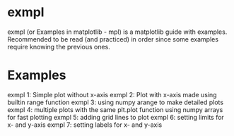 # exmpl
exmpl (or Examples in matplotlib - mpl) is a matplotlib guide with examples. Recommended to be read (and practiced) in order since some examples require knowing the previous ones.

# Examples
exmpl 1: Simple plot without x-axis
exmpl 2: Plot with x-axis made using builtin range function
exmpl 3: using numpy arange to make detailed plots
exmpl 4: multiple plots with the same plt.plot function using numpy arrays for fast plotting
exmpl 5: adding grid lines to plot
exmpl 6: setting limits for x- and y-axis
exmpl 7: setting labels for x- and y-axis
